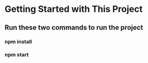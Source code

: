 # Getting Started with This Project

## Run these two commands to run the project
 ### npm install
 ### npm start

